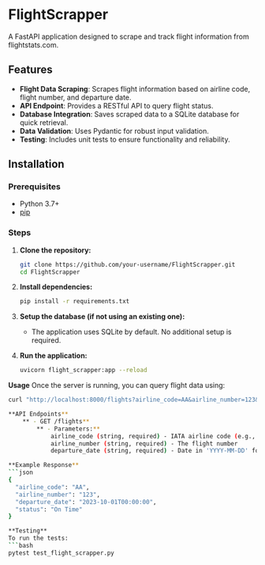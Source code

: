 # FlightScrapper

A FastAPI application designed to scrape and track flight information from flightstats.com.

## Features

- **Flight Data Scraping**: Scrapes flight information based on airline code, flight number, and departure date.
- **API Endpoint**: Provides a RESTful API to query flight status.
- **Database Integration**: Saves scraped data to a SQLite database for quick retrieval.
- **Data Validation**: Uses Pydantic for robust input validation.
- **Testing**: Includes unit tests to ensure functionality and reliability.

## Installation

### Prerequisites

- Python 3.7+
- [pip](https://pip.pypa.io/en/stable/installation/)

### Steps

1. **Clone the repository:**
   ```bash
   git clone https://github.com/your-username/FlightScrapper.git
   cd FlightScrapper

2. **Install dependencies:**
   ```bash
   pip install -r requirements.txt

3. **Setup the database (if not using an existing one):**
    - The application uses SQLite by default. No additional setup is required.

4. **Run the application:**
   ```bash
   uvicorn flight_scrapper:app --reload

**Usage**
Once the server is running, you can query flight data using:
```bash
curl "http://localhost:8000/flights?airline_code=AA&airline_number=123&departure_date=2023-10-01"

**API Endpoints**
    ** - GET /flights**
        ** - Parameters:**
            airline_code (string, required) - IATA airline code (e.g., AA for American Airlines)
            airline_number (string, required) - The flight number
            departure_date (string, required) - Date in 'YYYY-MM-DD' format

**Example Response**
```json
{
  "airline_code": "AA",
  "airline_number": "123",
  "departure_date": "2023-10-01T00:00:00",
  "status": "On Time"
}

**Testing**
To run the tests:
```bash
pytest test_flight_scrapper.py

